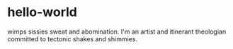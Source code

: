 # hello-world
wimps sissies sweat and abomination.
I'm an artist and itinerant theologian committed to tectonic shakes and shimmies.
